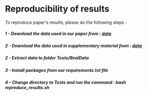 # Reproducibility of results

To reproduce paper's results, please do the following steps :
##### 1 - Download the data used in our paper from : [data](https://www.dropbox.com/s/4j2em4iwtlhd2sh/deliverable-data.zip?dl=0)
##### 2 - Download the data used in supplementary material from : [data](https://drive.google.com/file/d/1T80jjviBd8nCGYnRnIBshBr85qRseOWp/view?usp=sharing)
##### 2 - Extract data to folder Tests/RealData
##### 3 - Install packages from our requirements.txt file
##### 4 - Change directory to Tests and run the command : bash reproduce_results.sh
